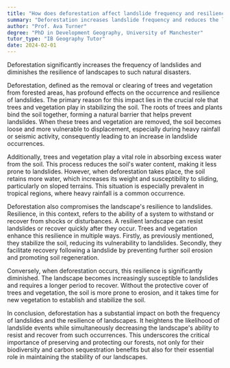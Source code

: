 ```yaml
---
title: "How does deforestation affect landslide frequency and resilience?"
summary: "Deforestation increases landslide frequency and reduces the landscape's resilience to such natural disasters."
author: "Prof. Ava Turner"
degree: "PhD in Development Geography, University of Manchester"
tutor_type: "IB Geography Tutor"
date: 2024-02-01
---
```


Deforestation significantly increases the frequency of landslides and diminishes the resilience of landscapes to such natural disasters.

Deforestation, defined as the removal or clearing of trees and vegetation from forested areas, has profound effects on the occurrence and resilience of landslides. The primary reason for this impact lies in the crucial role that trees and vegetation play in stabilizing the soil. The roots of trees and plants bind the soil together, forming a natural barrier that helps prevent landslides. When these trees and vegetation are removed, the soil becomes loose and more vulnerable to displacement, especially during heavy rainfall or seismic activity, consequently leading to an increase in landslide occurrences.

Additionally, trees and vegetation play a vital role in absorbing excess water from the soil. This process reduces the soil's water content, making it less prone to landslides. However, when deforestation takes place, the soil retains more water, which increases its weight and susceptibility to sliding, particularly on sloped terrains. This situation is especially prevalent in tropical regions, where heavy rainfall is a common occurrence.

Deforestation also compromises the landscape's resilience to landslides. Resilience, in this context, refers to the ability of a system to withstand or recover from shocks or disturbances. A resilient landscape can resist landslides or recover quickly after they occur. Trees and vegetation enhance this resilience in multiple ways. Firstly, as previously mentioned, they stabilize the soil, reducing its vulnerability to landslides. Secondly, they facilitate recovery following a landslide by preventing further soil erosion and promoting soil regeneration.

Conversely, when deforestation occurs, this resilience is significantly diminished. The landscape becomes increasingly susceptible to landslides and requires a longer period to recover. Without the protective cover of trees and vegetation, the soil is more prone to erosion, and it takes time for new vegetation to establish and stabilize the soil.

In conclusion, deforestation has a substantial impact on both the frequency of landslides and the resilience of landscapes. It heightens the likelihood of landslide events while simultaneously decreasing the landscape's ability to resist and recover from such occurrences. This underscores the critical importance of preserving and protecting our forests, not only for their biodiversity and carbon sequestration benefits but also for their essential role in maintaining the stability of our landscapes.
    